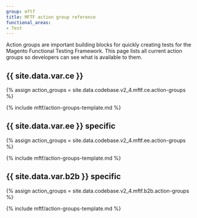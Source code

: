 ```yaml
---
group: mftf
title: MFTF action group reference
functional_areas:
- Test
---
```


Action groups are important building blocks for quickly creating tests for the Magento Functional Testing Framework.
This page lists all current action groups so developers can see what is available to them.

## {{ site.data.var.ce }}

{% assign action_groups = site.data.codebase.v2_4.mftf.ce.action-groups %}

{% include mftf/action-groups-template.md %}

## {{ site.data.var.ee }} specific

{% assign action_groups = site.data.codebase.v2_4.mftf.ee.action-groups %}

{% include mftf/action-groups-template.md %}

## {{ site.data.var.b2b }} specific

{% assign action_groups = site.data.codebase.v2_4.mftf.b2b.action-groups %}

{% include mftf/action-groups-template.md %}
